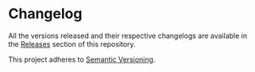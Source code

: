 # Changelog

All the versions released and their respective changelogs are available in the [Releases](../../releases) section of this repository.

This project adheres to [Semantic Versioning](https://semver.org/).
